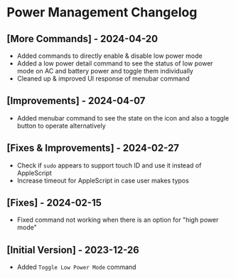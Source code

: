 # Power Management Changelog

## [More Commands] - 2024-04-20

- Added commands to directly enable & disable low power mode
- Added a low power detail command to see the status of low power mode on AC and battery power and toggle them individually
- Cleaned up & improved UI response of menubar command

## [Improvements] - 2024-04-07

- Added menubar command to see the state on the icon and also a toggle button to operate alternatively

## [Fixes & Improvements] - 2024-02-27

- Check if `sudo` appears to support touch ID and use it instead of AppleScript
- Increase timeout for AppleScript in case user makes typos

## [Fixes] - 2024-02-15

- Fixed command not working when there is an option for "high power mode"

## [Initial Version] - 2023-12-26

- Added `Toggle Low Power Mode` command
